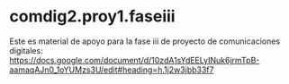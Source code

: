 # comdig2.proy1.faseiii
Este es material de apoyo para la fase iii de proyecto de comunicaciones digitales: https://docs.google.com/document/d/10zdA1sYdEELyINuk6jrmTpB-aamaqAJn0_1oYUMzs3U/edit#heading=h.1j2w3jbb33f7
